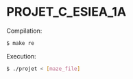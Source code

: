 # PROJET_C_ESIEA_1A

Compilation:

```bash
$ make re
```

Execution:

```bash
$ ./projet < [maze_file]
```
